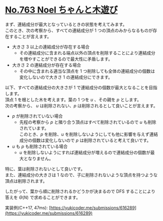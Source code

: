 # [No.763 Noel ちゃんと木遊び](https://yukicoder.me/problems/no/763)

まず、連結成分が最大となっているときの状態を考えてみます。  
このとき、次の考察から、すべての連結成分が $1$ つの頂点のみからなるものが存在することが言えます。  

- 大きさ $3$ 以上の連結成分が存在する場合
	- その連結成分に含まれる端点以外の頂点を削除することにより連結成分を増やすことができるので最大性に矛盾します。
- 大きさ $2$ の連結成分が存在する場合
	- その中に含まれる適当な頂点を $1$ つ削除しても全体の連結成分の個数は変化しないので大きさ $1$ の連結成分にできます。

以下、すべての連結成分の大きさが $1$ で連結成分の個数が最大となることを目指します。  
頂点 $1$ を根とした木を考えます。葉の $1$ つを $u$ 、その親を $p$ とします。  
次の考察から、 $u$ は削除されない、$p$ は削除されるとして良いことが言えます。  

- $p$ が削除されていない場合
	- 先程の考察から $p$ と隣り合う頂点はすべて削除されているので $u$ も削除されています。  
このとき、$p$ を削除、$u$ を削除しないようにしても他に影響を与えず連結成分の個数は変化しないので $p$ は削除されていると考えて良いです。  
- $u$ も $p$ も削除されている場合
	- $u$ を削除しないようにすれば連結成分が増えるので連結成分の個数が最大となりません。  

特に、葉は削除されないとして良いです。  
また、連結成分の大きさは $1$ なので、子に削除されないような頂点を持つような頂点は削除されます。  

したがって、葉から順に削除されるかどうかが決まるので DFS することにより答えを $\Theta(N)$ で求めることができます。  

実装例(C++17, 47ms): [https://yukicoder.me/submissions/616289](https://yukicoder.me/submissions/616289)